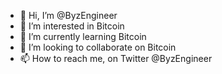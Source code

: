 - 👋 Hi, I’m @ByzEngineer
- 👀 I’m interested in Bitcoin
- 🌱 I’m currently learning Bitcoin
- 💞️ I’m looking to collaborate on Bitcoin
- 📫 How to reach me, on Twitter @ByzEngineer

<!---
ByzEngineer/ByzEngineer is a ✨ special ✨ repository because its `README.md` (this file) appears on your GitHub profile.
You can click the Preview link to take a look at your changes.
--->
